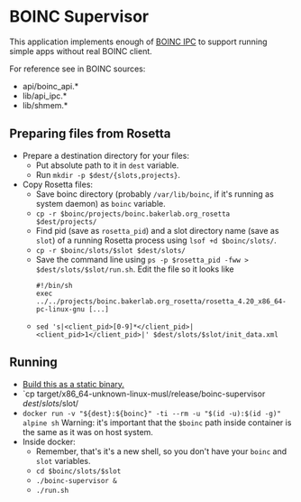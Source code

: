 # BOINC Supervisor

This application implements enough of [BOINC IPC](https://boinc.berkeley.edu/trac/wiki/ProjectMain#DevelopingBOINCapplications) to support running simple apps without real BOINC client.

For reference see in BOINC sources:
- api/boinc_api.*
- lib/api_ipc.*
- lib/shmem.*


## Preparing files from Rosetta

- Prepare a destination directory for your files:
  - Put absolute path to it in `dest` variable.
  - Run `mkdir -p $dest/{slots,projects}`.
- Copy Rosetta files:
  - Save boinc directory (probably `/var/lib/boinc`, if it's running as system daemon) as `boinc` variable.
  - `cp -r $boinc/projects/boinc.bakerlab.org_rosetta $dest/projects/`
  - Find pid (save as `rosetta_pid`) and a slot directory name (save as `slot`) of a running Rosetta process using `lsof +d $boinc/slots/`.
  - `cp -r $boinc/slots/$slot $dest/slots/`
  - Save the command line using `ps -p $rosetta_pid -fww > $dest/slots/$slot/run.sh`. Edit the file so it looks like
    ```
    #!/bin/sh
    exec ../../projects/boinc.bakerlab.org_rosetta/rosetta_4.20_x86_64-pc-linux-gnu [...]
    ```
  - `sed 's|<client_pid>[0-9]*</client_pid>|<client_pid>1</client_pid>|' $dest/slots/$slot/init_data.xml`


## Running

- [Build this as a static binary.](https://doc.rust-lang.org/edition-guide/rust-2018/platform-and-target-support/musl-support-for-fully-static-binaries.html)
- `cp target/x86_64-unknown-linux-musl/release/boinc-supervisor $dest/slots/$slot/
- `docker run -v "${dest}:${boinc}" -ti --rm -u "$(id -u):$(id -g)" alpine sh` Warning: it's important that the `$boinc` path inside container is the same as it was on host system.
- Inside docker:
  - Remember, that's it's a new shell, so you don't have your `boinc` and `slot` variables.
  - `cd $boinc/slots/$slot`
  - `./boinc-supervisor &`
  - `./run.sh`
